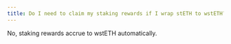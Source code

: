```yaml
---
title: Do I need to claim my staking rewards if I wrap stETH to wstETH?
---
```


No, staking rewards accrue to wstETH automatically.
